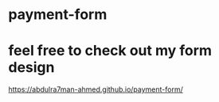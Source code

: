 # payment-form

# feel free to check out my form design 
https://abdulra7man-ahmed.github.io/payment-form/

